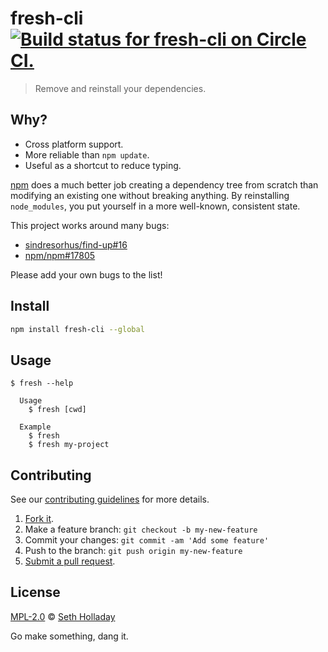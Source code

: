 # fresh-cli [![Build status for fresh-cli on Circle CI.](https://img.shields.io/circleci/project/sholladay/fresh-cli/master.svg "Circle Build Status")](https://circleci.com/gh/sholladay/fresh-cli "Fresh CLI Builds")

> Remove and reinstall your dependencies.

## Why?

 - Cross platform support.
 - More reliable than `npm update`.
 - Useful as a shortcut to reduce typing.

[npm](https://github.com/npm/npm) does a much better job creating a dependency tree from scratch than modifying an existing one without breaking anything. By reinstalling `node_modules`, you put yourself in a more well-known, consistent state.

This project works around many bugs:

 - [sindresorhus/find-up#16](https://github.com/sindresorhus/find-up/issues/16)
 - [npm/npm#17805](https://github.com/npm/npm/issues/17805)

Please add your own bugs to the list!

## Install

```sh
npm install fresh-cli --global
```

## Usage

```console
$ fresh --help

  Usage
    $ fresh [cwd]

  Example
    $ fresh
    $ fresh my-project
```

## Contributing

See our [contributing guidelines](https://github.com/sholladay/fresh-cli/blob/master/CONTRIBUTING.md "The guidelines for participating in this project.") for more details.

1. [Fork it](https://github.com/sholladay/fresh-cli/fork).
2. Make a feature branch: `git checkout -b my-new-feature`
3. Commit your changes: `git commit -am 'Add some feature'`
4. Push to the branch: `git push origin my-new-feature`
5. [Submit a pull request](https://github.com/sholladay/fresh-cli/compare "Submit code to this project for review.").

## License

[MPL-2.0](https://github.com/sholladay/fresh-cli/blob/master/LICENSE "The license for fresh-cli.") © [Seth Holladay](http://seth-holladay.com "Author of fresh-cli.")

Go make something, dang it.
